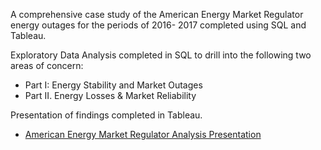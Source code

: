 A comprehensive case study of the American Energy Market Regulator energy outages for the periods of 2016- 2017 completed using SQL and Tableau. 

Exploratory Data Analysis completed in SQL to drill into the following two areas of concern:
  
- Part I: Energy Stability and Market Outages
- Part II. Energy Losses & Market Reliability

Presentation of findings completed in Tableau. 
- [American Energy Market Regulator Analysis Presentation](https://public.tableau.com/app/profile/amy.leaver/viz/SQLCaseStudy_16982618956930/Story1)
